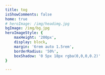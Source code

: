 ```yaml
---
title: tog  
isShowComments: false  
home: true
# heroImage: /img/headimg.jpg
bgImage: /img/bg.jpg
heroImageStyle: {
    maxHeight: '200px',
    display: block,
    margin: '6rem auto 1.5rem',
    borderRadius: '50%',
    boxShadow: '0 5px 18px rgba(0,0,0,0.2)'
}

---   
```


<!--![img](../docs/.vuepress/public/img/headimg.jpg) -->

<!--
::: tip tog
* 记录平凡的代码人生。
* 书山有路勤为径，学海无涯苦作舟。
* 做难事必有所得(摘自某位领导)。
::: 

::: tip 快速链接
*  [javascript](/语言/)  跳转到 foo 文件夹的 index.html 
*  [框架](/框架/) 
:::  
  

::: tip 为什么使用vuepress
*  原本的`hexo`性能比较差。http://uyi2.com:8000/pic/movie/webplan.pdf
*  印象笔记对`markdown`支持不太友好。
:::
-->